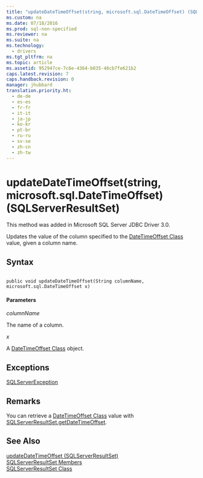 ```yaml
---
title: "updateDateTimeOffset(string, microsoft.sql.DateTimeOffset) (SQLServerResultSet)"
ms.custom: na
ms.date: 07/18/2016
ms.prod: sql-non-specified
ms.reviewer: na
ms.suite: na
ms.technology: 
  - drivers
ms.tgt_pltfrm: na
ms.topic: article
ms.assetid: 952947ce-7c6e-4364-b035-46cb7fe621b2
caps.latest.revision: 7
caps.handback.revision: 0
manager: jhubbard
translation.priority.ht: 
  - de-de
  - es-es
  - fr-fr
  - it-it
  - ja-jp
  - ko-kr
  - pt-br
  - ru-ru
  - sv-se
  - zh-cn
  - zh-tw
---
```

# updateDateTimeOffset(string, microsoft.sql.DateTimeOffset) (SQLServerResultSet)
  This method was added in  Microsoft  SQL Server  JDBC Driver 3.0.  
  
 Updates the value of the column specified to the [DateTimeOffset Class](../content/DateTimeOffset-Class.md) value, given a column name.  
  
## Syntax  
  
```  
  
public void updateDateTimeOffset(String columnName, microsoft.sql.DateTimeOffset x)  
```  
  
#### Parameters  
 *columnName*  
  
 The name of a column.  
  
 *x*  
  
 A [DateTimeOffset Class](../content/DateTimeOffset-Class.md) object.  
  
## Exceptions  
 [SQLServerException](../content/SQLServerException-Class.md)  
  
## Remarks  
 You can retrieve a [DateTimeOffset Class](../content/DateTimeOffset-Class.md) value with [SQLServerResultSet.getDateTimeOffset](../content/getDateTimeOffset--SQLServerResultSet-.md).  
  
## See Also  
 [updateDateTimeOffset &#40;SQLServerResultSet&#41;](../content/updateDateTimeOffset--SQLServerResultSet-.md)   
 [SQLServerResultSet Members](../content/SQLServerResultSet-Members.md)   
 [SQLServerResultSet Class](../content/SQLServerResultSet-Class.md)  
  
  